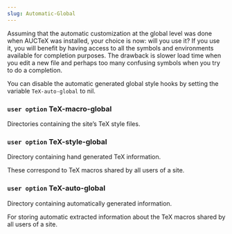 ```yaml
---
slug: Automatic-Global
---
```


Assuming that the automatic customization at the global level was done when AUCTeX was installed, your choice is now: will you use it? If you use it, you will benefit by having access to all the symbols and environments available for completion purposes. The drawback is slower load time when you edit a new file and perhaps too many confusing symbols when you try to do a completion.

You can disable the automatic generated global style hooks by setting the variable `TeX-auto-global` to nil.

### <span className="tag useroption">`user option`</span> **TeX-macro-global**

Directories containing the site’s TeX style files.

### <span className="tag useroption">`user option`</span> **TeX-style-global**

Directory containing hand generated TeX information.

These correspond to TeX macros shared by all users of a site.

### <span className="tag useroption">`user option`</span> **TeX-auto-global**

Directory containing automatically generated information.

For storing automatic extracted information about the TeX macros shared by all users of a site.
